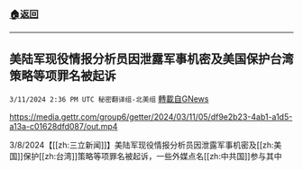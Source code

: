 ###  [:house:返回](README.md)
---


## 美陆军现役情报分析员因泄露军事机密及美国保护台湾策略等项罪名被起诉
`3/11/2024 2:36 PM UTC 秘密翻译组-北美组` [轉載自GNews](https://gnews.org/articles/2384669)


https://media.gettr.com/group6/getter/2024/03/11/05/df9e2b23-4ab1-a1d5-a13a-c01628dfd087/out.mp4

3/8/2024【[[zh:三立新闻]]】美陆军现役情报分析员因泄露军事机密及[[zh:美国]]保护[[zh:台湾]]策略等项罪名被起诉，一些外媒点名[[zh:中共国]]参与其中
